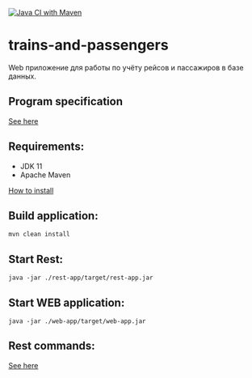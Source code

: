 [![Java CI with Maven](https://github.com/Brest-Java-Course-2021/stsynin-trains-and-passengers/actions/workflows/maven.yml/badge.svg)](https://github.com/Brest-Java-Course-2021/stsynin-trains-and-passengers/actions/workflows/maven.yml)
# trains-and-passengers
Web приложение для работы по учёту рейсов и пассажиров в базе данных.

## Program specification

[See here](/documentation/srs/program_specification.md)

## Requirements:

* JDK 11
* Apache Maven
  
[How to install](/documentation/srs/environment_setup.md)

## Build application:
```
mvn clean install
```

## Start Rest:

```
java -jar ./rest-app/target/rest-app.jar
```

## Start WEB application:

```
java -jar ./web-app/target/web-app.jar
```
## Rest commands:

[See here](/documentation/srs/rest.md)